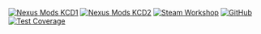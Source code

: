[![Nexus Mods KCD1](https://gist.githubusercontent.com/rdok/a6eccd074fae4e9bc56ab2e8b0eb579f/raw/edef5b7e7b9d24b00627ec3d7c435bcd1a1697d9/nexus_mods_kcd1.svg)](https://www.nexusmods.com/kingdomcomedeliverance/mods/1909) 
[![Nexus Mods KCD2](https://gist.githubusercontent.com/rdok/a6eccd074fae4e9bc56ab2e8b0eb579f/raw/edef5b7e7b9d24b00627ec3d7c435bcd1a1697d9/nexus_mods_kcd2.svg)](https://www.nexusmods.com/kingdomcomedeliverance2/mods/1023) 
[![Steam Workshop](https://gist.githubusercontent.com/rdok/a6eccd074fae4e9bc56ab2e8b0eb579f/raw/edef5b7e7b9d24b00627ec3d7c435bcd1a1697d9/steam_workshop.svg)](https://steamcommunity.com/sharedfiles/filedetails/?id=3443915670) 
[![GitHub](https://gist.githubusercontent.com/rdok/a6eccd074fae4e9bc56ab2e8b0eb579f/raw/edef5b7e7b9d24b00627ec3d7c435bcd1a1697d9/github.svg)](https://github.com/rdok/kcd2_helmet_off_dialog) 
[![Test Coverage](https://gist.githubusercontent.com/rdok/a6eccd074fae4e9bc56ab2e8b0eb579f/raw/kcd2_helmet_off_dialog_badges_14165713884.svg?label=Coverage&logo=codecov&cache=14155710125&cache=14155978998&cache=14156417417&cache=14158553417&cache=14165713884)](https://github.com/rdok/kcd2_helmet_off_dialog/actions/runs/14165713884)